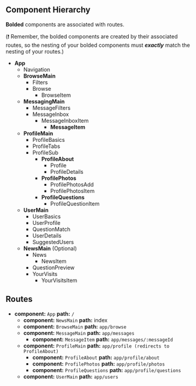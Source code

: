 ## Component Hierarchy

**Bolded** components are associated with routes.

(:exclamation: Remember, the bolded components are created by their
associated routes, so the nesting of your bolded components must
_**exactly**_ match the nesting of your routes.)

* **App**
  * Navigation
  * **BrowseMain**
    * Filters
    * Browse
      * BrowseItem
  * **MessagingMain**
    * MessageFilters
    * MessageInbox
      * MessageInboxItem
        * **MessageItem**
  * **ProfileMain**
    * ProfileBasics
    * ProfileTabs
    * ProfileSub
      * **ProfileAbout**
        * Profile
        * ProfileDetails
      * **ProfilePhotos**
        * ProfilePhotosAdd
        * ProfilePhotosItem
      * **ProfileQuestions**
        * ProfileQuestionItem
  * **UserMain**
    * UserBasics
    * UserProfile
    * QuestionMatch
    * UserDetails
    * SuggestedUsers
  * **NewsMain** (Optional)
    * News
      * NewsItem
    * QuestionPreview
    * YourVisits
      * YourVisitsItem


## Routes

* **component:** `App` **path:** `/`
  * **component:** `NewsMain` **path:** index
  * **component:** `BrowseMain` **path:** `app/browse`
  * **component:** `MessageMain` **path:** `app/messages`
    * **component:** `MessageItem` **path:** `app/messages/:messageId`
  * **component:** `ProfileMain` **path:** `app/profile (redirects to ProfileAbout)`
    * **component:** `ProfileAbout` **path:** `app/profile/about`
    * **component:** `ProfilePhotos` **path:** `app/profile/photos`
    * **component:** `ProfileQuestions` **path:** `app/profile/questions`
  * **component:** `UserMain` **path:** `app/users`

